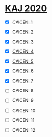 # [KAJ 2020](https://mkriventsev.github.io/KAJ/)

- [x] [CVICENI 1](/KAJ/CV1/zadani.html)

- [x] [CVICENI 2](/KAJ/CV2/zadani.html)

- [x] [CVICENI 3](/KAJ/CV3/zadani.html)

- [x] [CVICENI 4](/KAJ/CV4/zadani.html)

- [x] [CVICENI 5](/KAJ/CV5/zadani.html)

- [x] [CVICENI 6](/KAJ/CV6/zadani.html)

- [x] [CVICENI 7](/KAJ/CV7/zadani.html)

- [ ] CVICENI 8

- [ ] CVICENI 9

- [ ] CVICENI 10

- [ ] CVICENI 11

- [ ] CVICENI 12
